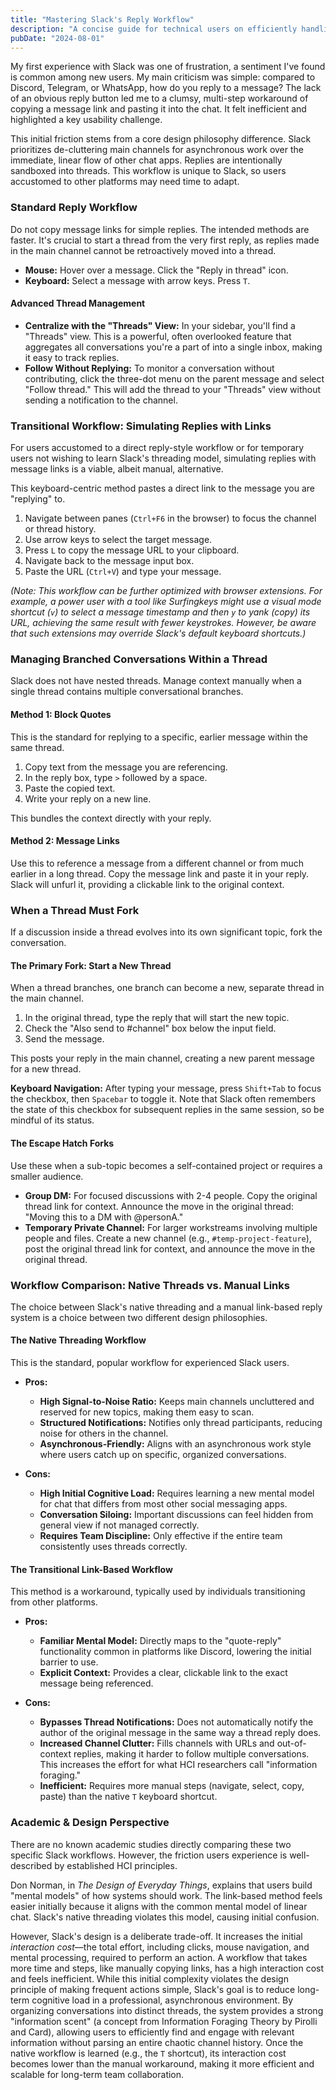 ```yaml
---
title: "Mastering Slack's Reply Workflow"
description: "A concise guide for technical users on efficiently handling replies and branching conversations in Slack."
pubDate: "2024-08-01"
---
```


My first experience with Slack was one of frustration, a sentiment I've found is common among new users. My main criticism was simple: compared to Discord, Telegram, or WhatsApp, how do you reply to a message? The lack of an obvious reply button led me to a clumsy, multi-step workaround of copying a message link and pasting it into the chat. It felt inefficient and highlighted a key usability challenge.

This initial friction stems from a core design philosophy difference. Slack prioritizes de-cluttering main channels for asynchronous work over the immediate, linear flow of other chat apps. Replies are intentionally sandboxed into threads. This workflow is unique to Slack, so users accustomed to other platforms may need time to adapt.

### Standard Reply Workflow

Do not copy message links for simple replies. The intended methods are faster. It's crucial to start a thread from the very first reply, as replies made in the main channel cannot be retroactively moved into a thread.

*   **Mouse:** Hover over a message. Click the "Reply in thread" icon.
*   **Keyboard:** Select a message with arrow keys. Press `T`.

<!-- 
Image placeholder:
Description: A screenshot of a Slack message with the hover menu visible, highlighting the "Reply in thread" icon.
-->

#### Advanced Thread Management

*   **Centralize with the "Threads" View:** In your sidebar, you'll find a "Threads" view. This is a powerful, often overlooked feature that aggregates all conversations you're a part of into a single inbox, making it easy to track replies.
*   **Follow Without Replying:** To monitor a conversation without contributing, click the three-dot menu on the parent message and select "Follow thread." This will add the thread to your "Threads" view without sending a notification to the channel.

### Transitional Workflow: Simulating Replies with Links

For users accustomed to a direct reply-style workflow or for temporary users not wishing to learn Slack's threading model, simulating replies with message links is a viable, albeit manual, alternative.

This keyboard-centric method pastes a direct link to the message you are "replying" to.

1.  Navigate between panes (`Ctrl+F6` in the browser) to focus the channel or thread history.
2.  Use arrow keys to select the target message.
3.  Press `L` to copy the message URL to your clipboard.
4.  Navigate back to the message input box.
5.  Paste the URL (`Ctrl+V`) and type your message.

*(Note: This workflow can be further optimized with browser extensions. For example, a power user with a tool like Surfingkeys might use a visual mode shortcut (`v`) to select a message timestamp and then `y` to yank (copy) its URL, achieving the same result with fewer keystrokes. However, be aware that such extensions may override Slack's default keyboard shortcuts.)*

### Managing Branched Conversations Within a Thread

Slack does not have nested threads. Manage context manually when a single thread contains multiple conversational branches.

#### Method 1: Block Quotes

This is the standard for replying to a specific, earlier message within the same thread.

1.  Copy text from the message you are referencing.
2.  In the reply box, type `>` followed by a space.
3.  Paste the copied text.
4.  Write your reply on a new line.

This bundles the context directly with your reply.

<!-- 
Image placeholder:
Description: A screenshot of a Slack thread showing a reply that uses a blockquote to reference an earlier message in the same thread.
-->

#### Method 2: Message Links

Use this to reference a message from a different channel or from much earlier in a long thread. Copy the message link and paste it in your reply. Slack will unfurl it, providing a clickable link to the original context.

### When a Thread Must Fork

If a discussion inside a thread evolves into its own significant topic, fork the conversation.

#### The Primary Fork: Start a New Thread

When a thread branches, one branch can become a new, separate thread in the main channel.

1.  In the original thread, type the reply that will start the new topic.
2.  Check the "Also send to #channel" box below the input field.
3.  Send the message.

This posts your reply in the main channel, creating a new parent message for a new thread.

**Keyboard Navigation:** After typing your message, press `Shift+Tab` to focus the checkbox, then `Spacebar` to toggle it. Note that Slack often remembers the state of this checkbox for subsequent replies in the same session, so be mindful of its status.

<!-- 
Image placeholder:
Description: A screenshot of the Slack thread reply box, with an arrow pointing to the "Also send to #channel" checkbox.
-->

#### The Escape Hatch Forks

Use these when a sub-topic becomes a self-contained project or requires a smaller audience.

*   **Group DM:** For focused discussions with 2-4 people. Copy the original thread link for context. Announce the move in the original thread: "Moving this to a DM with @personA."
*   **Temporary Private Channel:** For larger workstreams involving multiple people and files. Create a new channel (e.g., `#temp-project-feature`), post the original thread link for context, and announce the move in the original thread.

### Workflow Comparison: Native Threads vs. Manual Links

The choice between Slack's native threading and a manual link-based reply system is a choice between two different design philosophies.

#### The Native Threading Workflow

This is the standard, popular workflow for experienced Slack users.

*   **Pros:**
    *   **High Signal-to-Noise Ratio:** Keeps main channels uncluttered and reserved for new topics, making them easy to scan.
    *   **Structured Notifications:** Notifies only thread participants, reducing noise for others in the channel.
    *   **Asynchronous-Friendly:** Aligns with an asynchronous work style where users catch up on specific, organized conversations.

*   **Cons:**
    *   **High Initial Cognitive Load:** Requires learning a new mental model for chat that differs from most other social messaging apps.
    *   **Conversation Siloing:** Important discussions can feel hidden from general view if not managed correctly.
    *   **Requires Team Discipline:** Only effective if the entire team consistently uses threads correctly.

#### The Transitional Link-Based Workflow

This method is a workaround, typically used by individuals transitioning from other platforms.

*   **Pros:**
    *   **Familiar Mental Model:** Directly maps to the "quote-reply" functionality common in platforms like Discord, lowering the initial barrier to use.
    *   **Explicit Context:** Provides a clear, clickable link to the exact message being referenced.

*   **Cons:**
    *   **Bypasses Thread Notifications:** Does not automatically notify the author of the original message in the same way a thread reply does.
    *   **Increased Channel Clutter:** Fills channels with URLs and out-of-context replies, making it harder to follow multiple conversations. This increases the effort for what HCI researchers call "information foraging."
    *   **Inefficient:** Requires more manual steps (navigate, select, copy, paste) than the native `T` keyboard shortcut.

### Academic & Design Perspective

There are no known academic studies directly comparing these two specific Slack workflows. However, the friction users experience is well-described by established HCI principles.

Don Norman, in *The Design of Everyday Things*, explains that users build "mental models" of how systems should work. The link-based method feels easier initially because it aligns with the common mental model of linear chat. Slack's native threading violates this model, causing initial confusion.

However, Slack's design is a deliberate trade-off. It increases the initial *interaction cost*—the total effort, including clicks, mouse navigation, and mental processing, required to perform an action. A workflow that takes more time and steps, like manually copying links, has a high interaction cost and feels inefficient. While this initial complexity violates the design principle of making frequent actions simple, Slack's goal is to reduce long-term cognitive load in a professional, asynchronous environment. By organizing conversations into distinct threads, the system provides a strong "information scent" (a concept from Information Foraging Theory by Pirolli and Card), allowing users to efficiently find and engage with relevant information without parsing an entire chaotic channel history. Once the native workflow is learned (e.g., the `T` shortcut), its interaction cost becomes lower than the manual workaround, making it more efficient and scalable for long-term team collaboration.
